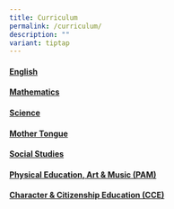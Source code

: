```yaml
---
title: Curriculum
permalink: /curriculum/
description: ""
variant: tiptap
---
```

<h4><strong><a href="https://sites.google.com/moe.edu.sg/fcps-g-site-el-dept/english-dept-home" rel="noopener noreferrer nofollow" target="_blank">English</a></strong></h4>
<h4><strong><a href="https://sites.google.com/moe.edu.sg/fcps-g-site-ma-dept/math-dept-home" rel="noopener noreferrer nofollow" target="_blank">Mathematics</a></strong></h4>
<h4><strong><a href="https://sites.google.com/moe.edu.sg/fcps-g-site-sc-dept/science-dept-home" rel="noopener noreferrer nofollow" target="_blank">Science</a></strong></h4>
<h4><strong><a href="https://sites.google.com/moe.edu.sg/fcps-g-site-mt-dept/mother-tongue-dept-home" rel="noopener noreferrer nofollow" target="_blank">Mother Tongue</a></strong></h4>
<h4><strong><a href="https://sites.google.com/moe.edu.sg/fcps-g-site-ss-dept/social-studies-dept-home" rel="noopener noreferrer nofollow" target="_blank">Social Studies</a></strong></h4>
<h4><strong><a href="https://sites.google.com/moe.edu.sg/fcps-g-site-pam-dept/pe-art-music-dept-home" rel="noopener noreferrer nofollow" target="_blank">Physical Education, Art &amp; Music (PAM)</a></strong></h4>
<h4><strong><a href="https://sites.google.com/moe.edu.sg/fcps-g-site-cce-dept/character-citizenship-education-dept-home" rel="noopener noreferrer nofollow" target="_blank">Character &amp; Citizenship Education (CCE)</a></strong> </h4>
<p></p>